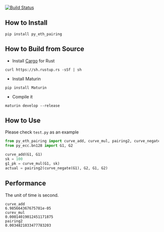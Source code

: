 [![Build Status](https://travis-ci.com/Lucieno/py_eth_pairing.svg?branch=master)](https://travis-ci.com/Lucieno/py_eth_pairing)

## How to Install
```
pip install py_eth_pairing
```

## How to Build from Source

- Install [Cargo](https://doc.rust-lang.org/cargo/getting-started/installation.html) for Rust
```
curl https://sh.rustup.rs -sSf | sh
```

- Install Maturin
```
pip install Maturin
```

- Compile it
```
maturin develop --release
```

## How to Use
Please check `test.py` as an example

```python
from py_eth_pairing import curve_add, curve_mul, pairing2, curve_negate
from py_ecc.bn128 import G1, G2

curve_add(G1, G1)
sk = 100
g1_pk = curve_mul(G1, sk)
actual = pairing2(curve_negate(G1), G2, G1, G2)
```

## Performance
The unit of time is second.
```
curve_add
6.985664367675781e-05
curev_mul
0.00014019012451171875
pairing2
0.0034821033477783203
```